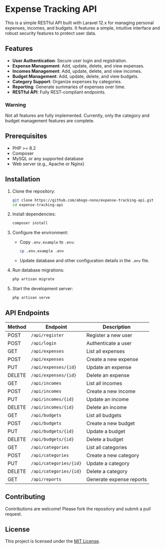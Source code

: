 # Expense Tracking API

This is a simple RESTful API built with Laravel 12.x for managing personal expenses, incomes, and budgets. It features a simple, intuitive interface and robust security features to protect user data.

## Features

- **User Authentication**: Secure user login and registration.
- **Expense Management**: Add, update, delete, and view expenses.
- **Incomes Management**: Add, update, delete, and view incomes.
- **Budget Management**: Add, update, delete, and view budgets.
- **Category Support**: Organize expenses by categories.
- **Reporting**: Generate summaries of expenses over time.
- **RESTful API**: Fully REST-compliant endpoints.

### Warning

Not all features are fully implemented. Currently, only the category and budget management features are complete.

## Prerequisites

- PHP >= 8.2
- Composer
- MySQL or any supported database
- Web server (e.g., Apache or Nginx)

## Installation

1. Clone the repository:
    ```bash
    git clone https://github.com/abogo-nono/expense-tracking-api.git
    cd expense-tracking-api
    ```

2. Install dependencies:
    ```bash
    composer install
    ```

3. Configure the environment:
    - Copy `.env.example` to `.env`:
      ```bash
      cp .env.example .env
      ```
    - Update database and other configuration details in the `.env` file.

4. Run database migrations:
    ```bash
    php artisan migrate
    ```

5. Start the development server:
    ```bash
    php artisan serve
    ```

## API Endpoints

| Method | Endpoint               | Description              |
| ------ | ---------------------- | ------------------------ |
| POST   | `/api/register`        | Register a new user      |
| POST   | `/api/login`           | Authenticate a user      |
| GET    | `/api/expenses`        | List all expenses        |
| POST   | `/api/expenses`        | Create a new expense     |
| PUT    | `/api/expenses/{id}`   | Update an expense        |
| DELETE | `/api/expenses/{id}`   | Delete an expense        |
| GET    | `/api/incomes`         | List all incomes         |
| POST   | `/api/incomes`         | Create a new income      |
| PUT    | `/api/incomes/{id}`    | Update an income         |
| DELETE | `/api/incomes/{id}`    | Delete an income         |
| GET    | `/api/budgets`         | List all budgets         |
| POST   | `/api/budgets`         | Create a new budget      |
| PUT    | `/api/budgets/{id}`    | Update a budget          |
| DELETE | `/api/budgets/{id}`    | Delete a budget          |
| GET    | `/api/categories`      | List all categories      |
| POST   | `/api/categories`      | Create a new category    |
| PUT    | `/api/categories/{id}` | Update a category        |
| DELETE | `/api/categories/{id}` | Delete a category        |
| GET    | `/api/reports`         | Generate expense reports |

## Contributing

Contributions are welcome! Please fork the repository and submit a pull request.

## License

This project is licensed under the [MIT License](LICENSE).

